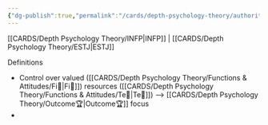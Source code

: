 ```yaml
---
{"dg-publish":true,"permalink":"/cards/depth-psychology-theory/authority/","created":"2022-12-31T17:42:03.357+01:00","updated":"2023-04-25T11:17:42.570+02:00"}
---
```



[[CARDS/Depth Psychology Theory/INFP\|INFP]] | [[CARDS/Depth Psychology Theory/ESTJ\|ESTJ]]

Definitions
- Control over valued ([[CARDS/Depth Psychology Theory/Functions & Attitudes/Fi🧭\|Fi🧭]]) resources ([[CARDS/Depth Psychology Theory/Functions & Attitudes/Te🏹\|Te🏹]]) --> [[CARDS/Depth Psychology Theory/Outcome🏆\|Outcome🏆]] focus 
- 